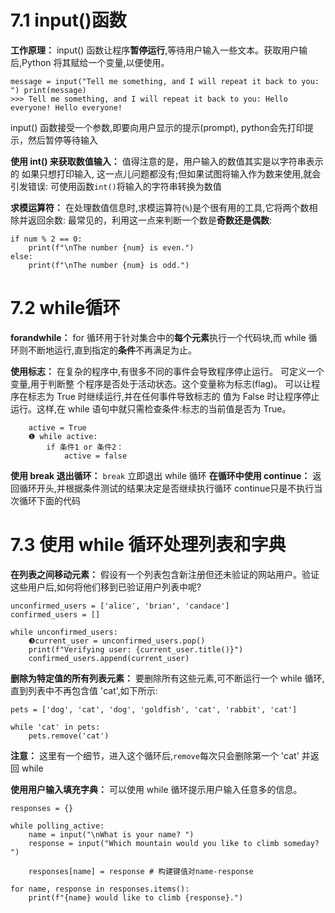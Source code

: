 # 7.1 input()函数
**工作原理：** input() 函数让程序**暂停运行**,等待用户输入一些文本。获取用户输 后,Python 将其赋给一个变量,以便使用。
```
message = input("Tell me something, and I will repeat it back to you: ") print(message)
>>> Tell me something, and I will repeat it back to you: Hello everyone! Hello everyone!
```
input() 函数接受一个参数,即要向用户显示的提示(prompt),
python会先打印提示，然后暂停等待输入

**使用 int() 来获取数值输入：** 值得注意的是，用户输入的数值其实是以字符串表示的
	如果只想打印输入,  这一点儿问题都没有;但如果试图将输入作为数来使用,就会引发错误:
	可使用函数` int() `将输入的字符串转换为数值

**求模运算符：** 
在处理数值信息时,求模运算符(`%`)是个很有用的工具,它将两个数相除并返回余数:
最常见的，利用这一点来判断一个数是**奇数还是偶数**:
```
if num % 2 == 0:
	print(f"\nThe number {num} is even.")
else:
	print(f"\nThe number {num} is odd.")
```

# 7.2 while循环
**forandwhile：** for 循环用于针对集合中的**每个元素**执行一个代码块,而 while 循环则不断地运行,直到指定的**条件**不再满足为止。

**使用标志：** 在复杂的程序中,有很多不同的事件会导致程序停止运行。
	可定义一个变量,用于判断整  个程序是否处于活动状态。这个变量称为标志(flag)。
	可以让程序在标志为 True 时继续运行,并在任何事件导致标志的  值为 False 时让程序停止运行。这样,在 while 语句中就只需检查条件:标志的当前值是否为 True。
```
	active = True 
	❶ while active:
		if 条件1 or 条件2：
			active = false
```

**使用 break 退出循环：** `break` 立即退出 while 循环
**在循环中使用 continue：** 返回循环开头,并根据条件测试的结果决定是否继续执行循环
	continue只是不执行当次循环下面的代码

# 7.3 使用 while 循环处理列表和字典
**在列表之间移动元素：** 假设有一个列表包含新注册但还未验证的网站用户。验证这些用户后,如何将他们移到已验证用户列表中呢?
```
unconfirmed_users = ['alice', 'brian', 'candace'] 
confirmed_users = []

while unconfirmed_users: 
	❸current_user = unconfirmed_users.pop()  
	print(f"Verifying user: {current_user.title()}")
	confirmed_users.append(current_user)
```

**删除为特定值的所有列表元素：** 
要删除所有这些元素,可不断运行一个 while 循环,直到列表中不再包含值 'cat',如下所示:
```
pets = ['dog', 'cat', 'dog', 'goldfish', 'cat', 'rabbit', 'cat'] 

while 'cat' in pets: 
	pets.remove('cat')
```
**注意：** 这里有一个细节，进入这个循环后,`remove`每次只会删除第一个 'cat' 并返回 while 

**使用用户输入填充字典：** 可以使用 while 循环提示用户输入任意多的信息。
```
responses = {}

while polling_active: 
	name = input("\nWhat is your name? ") 
	response = input("Which mountain would you like to climb someday? ")

	responses[name] = response # 构建键值对name-response

for name, response in responses.items(): 
	print(f"{name} would like to climb {response}.")
```